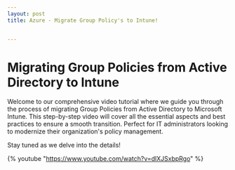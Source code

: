 ```yaml
---
layout: post
title: Azure - Migrate Group Policy's to Intune!


---
```


# Migrating Group Policies from Active Directory to Intune

Welcome to our comprehensive video tutorial where we guide you through the process of migrating Group Policies from Active Directory to Microsoft Intune. This step-by-step video will cover all the essential aspects and best practices to ensure a smooth transition. Perfect for IT administrators looking to modernize their organization's policy management.

Stay tuned as we delve into the details!


{% youtube "https://www.youtube.com/watch?v=dlXJSxbpRgo" %}
